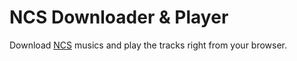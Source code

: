 NCS Downloader & Player
=======================
Download [NCS](https://ncs.io) musics and play the tracks right from your browser.
